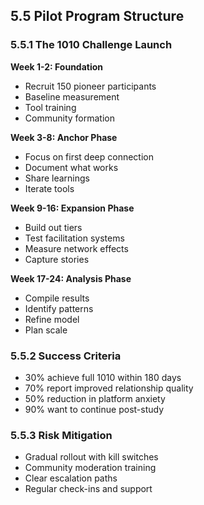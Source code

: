 ## 5.5 Pilot Program Structure

### 5.5.1 The 1010 Challenge Launch

**Week 1-2: Foundation**
- Recruit 150 pioneer participants
- Baseline measurement
- Tool training
- Community formation

**Week 3-8: Anchor Phase**
- Focus on first deep connection
- Document what works
- Share learnings
- Iterate tools

**Week 9-16: Expansion Phase**
- Build out tiers
- Test facilitation systems
- Measure network effects
- Capture stories

**Week 17-24: Analysis Phase**
- Compile results
- Identify patterns
- Refine model
- Plan scale

### 5.5.2 Success Criteria

- 30% achieve full 1010 within 180 days
- 70% report improved relationship quality
- 50% reduction in platform anxiety
- 90% want to continue post-study

### 5.5.3 Risk Mitigation

- Gradual rollout with kill switches
- Community moderation training
- Clear escalation paths
- Regular check-ins and support

